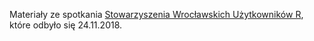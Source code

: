 Materiały ze spotkania [Stowarzyszenia Wrocławskich Użytkowników R](http://stwur.pl/), które odbyło się 24.11.2018.
